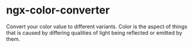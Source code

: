 # ngx-color-converter
Convert your color value to different variants. Color is the aspect of things that is caused by differing qualities of light being reflected or emitted by them.
